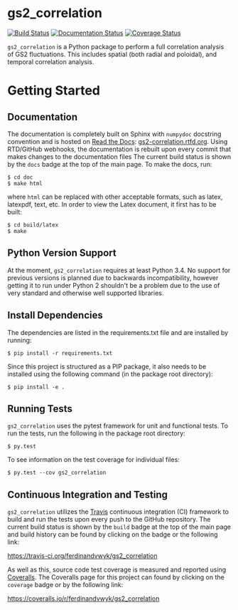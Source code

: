 gs2_correlation
==================

[![Build Status](https://travis-ci.org/ferdinandvwyk/gs2_correlation.svg?branch=master)](https://travis-ci.org/ferdinandvwyk/gs2_correlation)
[![Documentation Status](https://readthedocs.org/projects/gs2-correlation/badge/?version=latest)](https://readthedocs.org/projects/gs2-correlation/?badge=latest)
[![Coverage Status](https://coveralls.io/repos/ferdinandvwyk/gs2_correlation/badge.svg)](https://coveralls.io/r/ferdinandvwyk/gs2_correlation)

`gs2_correlation` is a Python package to perform a full correlation analysis of GS2 
fluctuations. This includes spatial (both radial and poloidal), and temporal 
correlation analysis.

Getting Started
===============

Documentation
-------------

The documentation is completely built on Sphinx with `numpydoc` docstring 
convention and is hosted on [Read the Docs](https://readthedocs.org/): 
[gs2-correlation.rtfd.org](http://gs2-correlation.rtfd.org). Using RTD/GitHub 
webhooks, the documentation is rebuilt upon every commit that makes
changes to the documentation files The current build status is shown by the 
`docs` badge at the top of the main page. To make the docs, run:

    $ cd doc
    $ make html

where `html` can be replaced with other acceptable formats, such as latex,
latexpdf, text, etc. In order to view the Latex document, it first has to be 
built:

    $ cd build/latex
    $ make

Python Version Support
----------------------

At the moment, `gs2_correlation` requires at least Python 3.4. No support for 
previous versions is planned due to backwards incompatibility, however getting
it to run under Python 2 shouldn't be a problem due to the use of very standard
and otherwise well supported libraries.

Install Dependencies
--------------------

The dependencies are listed in the requirements.txt file and are installed by
running:

    $ pip install -r requirements.txt

Since this project is structured as a PIP package, it also needs to be installed
using the following command (in the package root directory):

    $ pip install -e .

Running Tests
-------------

`gs2_correlation` uses the pytest framework for unit and functional tests. To 
run the tests, run the following in the package root directory:

    $ py.test
    
To see information on the test coverage for individual files:

    $ py.test --cov gs2_correlation

Continuous Integration and Testing
----------------------------------

`gs2_correlation` utilizes the [Travis](https://travis-ci.org/) continuous 
integration (CI) framework to build and run the tests upon every push to the 
GitHub repository. The current build status is shown by the `build` badge at 
the top of the main page and build history can be found by clicking on the badge 
or the following link: 

https://travis-ci.org/ferdinandvwyk/gs2_correlation

As well as this, source code test coverage is measured and reported using 
[Coveralls](https://coveralls.io/). The Coveralls page for this project can found by clicking on the 
`coverage` badge or by the following link:

https://coveralls.io/r/ferdinandvwyk/gs2_correlation


